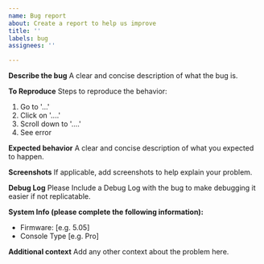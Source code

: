 ```yaml
---
name: Bug report
about: Create a report to help us improve
title: ''
labels: bug
assignees: ''

---
```


**Describe the bug**
A clear and concise description of what the bug is.

**To Reproduce**
Steps to reproduce the behavior:
1. Go to '...'
2. Click on '....'
3. Scroll down to '....'
4. See error

**Expected behavior**
A clear and concise description of what you expected to happen.

**Screenshots**
If applicable, add screenshots to help explain your problem.

**Debug Log**
Please Include a Debug Log with the bug to make debugging it easier if not replicatable.

**System Info (please complete the following information):**
 - Firmware: [e.g. 5.05]
 - Console Type [e.g. Pro]

**Additional context**
Add any other context about the problem here.
